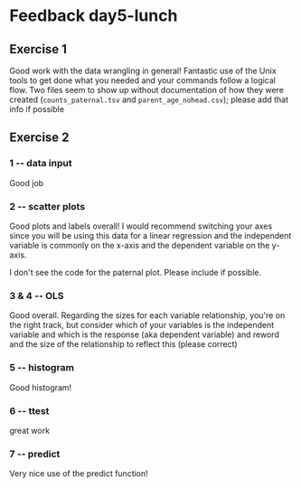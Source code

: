 # Feedback day5-lunch

## Exercise 1

Good work with the data wrangling in general! Fantastic use of the Unix tools to get done what you needed and your commands follow a logical flow. Two files seem to show up without documentation of how they were created (`counts_paternal.tsv` and `parent_age_nohead.csv`); please add that info if possible

## Exercise 2

### 1 -- data input

Good job

### 2 -- scatter plots

Good plots and labels overall! I would recommend switching your axes since you will be using this data for a linear regression and the independent variable is commonly on the x-axis and the dependent variable on the y-axis.


I don't see the code for the paternal plot. Please include if possible.

### 3 & 4 -- OLS

Good overall. Regarding the sizes for each variable relationship, you're on the right track, but consider which of your variables is the independent variable and which is the response (aka dependent variable) and reword and the size of the relationship to reflect this (please correct)

### 5 -- histogram

Good histogram!

### 6 -- ttest

great work

### 7 -- predict

Very nice use of the predict function!
